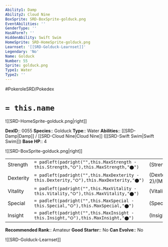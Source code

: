 ```yaml
---
Ability1: Damp
Ability2: Cloud Nine
BoxSprite: SRD-BoxSprite-golduck.png
EventAbilities: ''
GenderType: ''
HasAForm?: ''
HiddenAbility: Swift Swim
HomeSprite: SRD-HomeSprite-golduck.png
Learnset: '[[SRD-Golduck-Learnset]]'
Legendary: 'No'
Name: Golduck
Number: 55
Sprite: golduck.png
Type1: Water
Type2: ''
---
```


#PokeroleSRD/Pokedex

# `= this.name`

![[SRD-HomeSprite-golduck.png|right]]

**DexID**:: 0055
**Species**:: Golduck
**Type**:: Water
**Abilities**:: [[SRD-Damp|Damp]] / [[SRD-Cloud Nine|Cloud Nine]] ([[SRD-Swift Swim|Swift Swim]])
**Base HP**:: 4

![[SRD-BoxSprite-golduck.png|right]]

|           |                                                                                        |                                          |
| --------- | -------------------------------------------------------------------------------------- | ---------------------------------------- |
| Strength  | `= padleft(padright("",this.MaxStrength - this.Strength,"⭘"),this.MaxStrength,"⬤")`    | (Strength::2)/(MaxStrength::5)   |
| Dexterity | `= padleft(padright("",this.MaxDexterity - this.Dexterity,"⭘"),this.MaxDexterity,"⬤")` | (Dexterity:: 2)/(MaxDexterity::5) |
| Vitality  | `= padleft(padright("",this.MaxVitality - this.Vitality,"⭘"),this.MaxVitality,"⬤")`    | (Vitality::2)/(MaxVitality::5)   |
| Special   | `= padleft(padright("",this.MaxSpecial - this.Special,"⭘"),this.MaxSpecial,"⬤")`       | (Special::3)/(MaxSpecial::6)     |
| Insight   | `= padleft(padright("",this.MaxInsight - this.Insight,"⭘"),this.MaxInsight,"⬤")`       | (Insight::2)/(MaxInsight::5)     |

**Recommended Rank**:: Amateur
**Good Starter**:: No
**Can Evolve**:: No

![[SRD-Golduck-Learnset]]